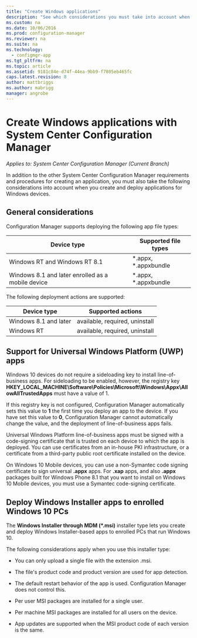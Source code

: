 ```yaml
---
title: "Create Windows applications"
description: "See which considerations you must take into account when you create and deploy applications for Windows devices."
ms.custom: na
ms.date: 10/06/2016
ms.prod: configuration-manager
ms.reviewer: na
ms.suite: na
ms.technology:
  - configmgr-app
ms.tgt_pltfrm: na
ms.topic: article
ms.assetid: 9181c84e-d74f-44ea-9bb9-f7805eb465fc
caps.latest.revision: 8
author: mattbriggsms.author: mabriggmanager: angrobe
---
```

# Create Windows applications with System Center Configuration Manager*Applies to: System Center Configuration Manager (Current Branch)*
In addition to the other System Center Configuration Manager requirements and procedures for creating an application, you must also take the following considerations into account when you create and deploy applications for Windows devices.  

## General considerations  
 Configuration Manager supports deploying the following app file types:  

|Device type|Supported file types|  
|-----------------|---------------------|  
|Windows RT and Windows RT 8.1|*.appx, \*.appxbundle|  
|Windows 8.1 and later enrolled as a mobile device|*.appx, \*.appxbundle|  

 The following deployment actions are supported:  

|Device type|Supported actions|  
|-----------------|-----------------------|  
|Windows 8.1 and later|available, required, uninstall|  
|Windows RT|available, required, uninstall|  

## Support for Universal Windows Platform (UWP) apps  
 Windows 10 devices do not require a sideloading key to install line-of-business apps. For sideloading to be enabled, however, the registry key **HKEY_LOCAL_MACHINE\Software\Policies\Microsoft\Windows\Appx\AllowAllTrustedApps** must have a value of 1.  

 If this registry key is not configured, Configuration Manager automatically sets this value to **1** the first time you deploy an app to the device. If you have set this value to **0**, Configuration Manager cannot automatically change the value, and the deployment of line-of-business apps fails.  

 Universal Windows Platform line-of-business apps must be signed with a code-signing certificate that is trusted on each device to which the app is deployed. You can use certificates from an in-house PKI infrastructure, or a certificate from a third-party public root certificate installed on the device.  

 On Windows 10 Mobile devices, you can use a non-Symantec code signing certificate to sign universal **.appx** apps. For **.xap** apps, and also **.appx** packages built for Windows Phone 8.1 that you want to install on Windows 10 Mobile devices, you must use a Symantec code-signing certificate.  

## Deploy Windows Installer apps to enrolled Windows 10 PCs  
 The **Windows Installer through MDM (\*.msi)** installer type lets you create and deploy Windows Installer-based apps to enrolled PCs that run Windows 10.  

 The following considerations apply when you use this installer type:  

-   You can only upload a single file with the extension .msi.  

-   The file's product code and product version are used for app detection.  

-   The default restart behavior of the app is used. Configuration Manager does not control this.  

-   Per user MSI packages are installed for a single user.  

-   Per machine MSI packages are installed for all users on the device.  

-   App updates are supported when the MSI product code of each version is the same.  
